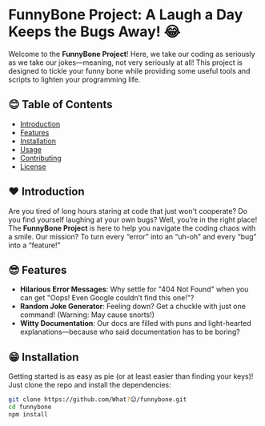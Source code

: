 # FunnyBone Project: A Laugh a Day Keeps the Bugs Away! 😂

Welcome to the **FunnyBone Project**! Here, we take our coding as seriously as we take our jokes—meaning, not very seriously at all! This project is designed to tickle your funny bone while providing some useful tools and scripts to lighten your programming life.

## 😊 Table of Contents 
- [Introduction](#introduction)
- [Features](#features)
- [Installation](#installation)
- [Usage](#usage)
- [Contributing](#contributing)
- [License](#license)

## ❤️ Introduction 

Are you tired of long hours staring at code that just won't cooperate? Do you find yourself laughing at your own bugs? Well, you’re in the right place! The **FunnyBone Project** is here to help you navigate the coding chaos with a smile. Our mission? To turn every “error” into an “uh-oh” and every “bug” into a “feature!”

## 😎 Features

- **Hilarious Error Messages**: Why settle for "404 Not Found" when you can get "Oops! Even Google couldn’t find this one!"?
- **Random Joke Generator**: Feeling down? Get a chuckle with just one command! (Warning: May cause snorts!)
- **Witty Documentation**: Our docs are filled with puns and light-hearted explanations—because who said documentation has to be boring?

## 😁 Installation

Getting started is as easy as pie (or at least easier than finding your keys)! Just clone the repo and install the dependencies:

```bash
git clone https://github.com/What?😉/funnybone.git
cd funnybone
npm install
